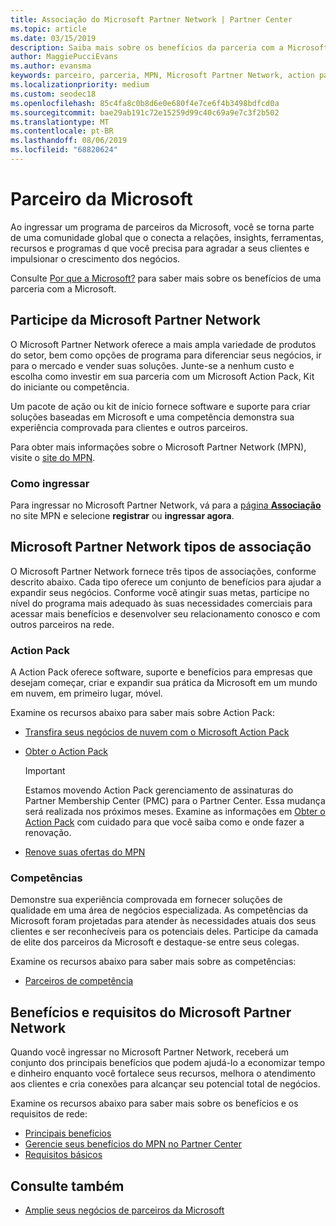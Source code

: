```yaml
---
title: Associação do Microsoft Partner Network | Partner Center
ms.topic: article
ms.date: 03/15/2019
description: Saiba mais sobre os benefícios da parceria com a Microsoft. O Microsoft Partner Network oferece a mais ampla variedade de produtos do setor, bem como opções de programa para diferenciar seus negócios, ir para o mercado e vender suas soluções.
author: MaggiePucciEvans
ms.author: evansma
keywords: parceiro, parceria, MPN, Microsoft Partner Network, action pack, MAPS, assinatura do action pack, benefícios, benefícios do MPN, associação, silver, gold, competências
ms.localizationpriority: medium
ms.custom: seodec18
ms.openlocfilehash: 85c4fa8c0b8d6e0e680f4e7ce6f4b3498bdfcd0a
ms.sourcegitcommit: bae29ab191c72e15259d99c40c69a9e7c3f2b502
ms.translationtype: MT
ms.contentlocale: pt-BR
ms.lasthandoff: 08/06/2019
ms.locfileid: "68820624"
---
```

# <a name="partner-with-microsoft"></a>Parceiro da Microsoft

Ao ingressar um programa de parceiros da Microsoft, você se torna parte de uma comunidade global que o conecta a relações, insights, ferramentas, recursos e programas d que você precisa para agradar a seus clientes e impulsionar o crescimento dos negócios.

Consulte [Por que a Microsoft?](https://partner.microsoft.com/business-opportunities/why-microsoft) para saber mais sobre os benefícios de uma parceria com a Microsoft. 

## <a name="join-the-microsoft-partner-network"></a>Participe da Microsoft Partner Network

<!-- 12/5/18 The content below was copied and pasted directly from the Membership page of the MPN site (https://partner.microsoft.com/membership)-->

O Microsoft Partner Network oferece a mais ampla variedade de produtos do setor, bem como opções de programa para diferenciar seus negócios, ir para o mercado e vender suas soluções. Junte-se a nenhum custo e escolha como investir em sua parceria com um Microsoft Action Pack, Kit do iniciante ou competência.

Um pacote de ação ou kit de início fornece software e suporte para criar soluções baseadas em Microsoft e uma competência demonstra sua experiência comprovada para clientes e outros parceiros.

Para obter mais informações sobre o Microsoft Partner Network (MPN), visite o [site do MPN](https://partner.microsoft.com/commercial).

### <a name="how-to-join"></a>Como ingressar

Para ingressar no Microsoft Partner Network, vá para a [página **Associação** ](https://partner.microsoft.com/membership) no site MPN e selecione **registrar** ou **ingressar agora**.

## <a name="microsoft-partner-network-membership-types"></a>Microsoft Partner Network tipos de associação

<!-- 12/5/18 The content below was copied and pasted directly from the Membership pages of the MPN site (https://partner.microsoft.com/membership)-->

O Microsoft Partner Network fornece três tipos de associações, conforme descrito abaixo. Cada tipo oferece um conjunto de benefícios para ajudar a expandir seus negócios. Conforme você atingir suas metas, participe no nível do programa mais adequado às suas necessidades comerciais para acessar mais benefícios e desenvolver seu relacionamento conosco e com outros parceiros na rede.

### <a name="action-pack"></a>Action Pack

A Action Pack oferece software, suporte e benefícios para empresas que desejam começar, criar e expandir sua prática da Microsoft em um mundo em nuvem, em primeiro lugar, móvel. 

Examine os recursos abaixo para saber mais sobre Action Pack:

- [Transfira seus negócios de nuvem com o Microsoft Action Pack](https://partner.microsoft.com/membership/action-pack)
- [Obter o Action Pack](mpn-get-action-pack.md)
  
    >[!IMPORTANT]
    >Estamos movendo Action Pack gerenciamento de assinaturas do Partner Membership Center (PMC) para o Partner Center. Essa mudança será realizada nos próximos meses. Examine as informações em [Obter o Action Pack](mpn-get-action-pack.md) com cuidado para que você saiba como e onde fazer a renovação.  

- [Renove suas ofertas do MPN](renew-mpn-offers.md)

### <a name="competencies"></a>Competências

Demonstre sua experiência comprovada em fornecer soluções de qualidade em uma área de negócios especializada. As competências da Microsoft foram projetadas para atender às necessidades atuais dos seus clientes e ser reconhecíveis para os potenciais deles. Participe da camada de elite dos parceiros da Microsoft e destaque-se entre seus colegas.

Examine os recursos abaixo para saber mais sobre as competências:

- [Parceiros de competência](https://partner.microsoft.com/membership/competencies)

## <a name="microsoft-partner-network-benefits-and-requirements"></a>Benefícios e requisitos do Microsoft Partner Network

Quando você ingressar no Microsoft Partner Network, receberá um conjunto dos principais benefícios que podem ajudá-lo a economizar tempo e dinheiro enquanto você fortalece seus recursos, melhora o atendimento aos clientes e cria conexões para alcançar seu potencial total de negócios.

Examine os recursos abaixo para saber mais sobre os benefícios e os requisitos de rede:

- [Principais benefícios](https://partner.microsoft.com/membership/core-benefits#simple-tab-content-1)
- [Gerencie seus benefícios do MPN no Partner Center](manage-your-partner-network-benefits.md)
- [Requisitos básicos](https://partner.microsoft.com/membership/core-benefits#simple-tab-content-2)

## <a name="see-also"></a>Consulte também
- [Amplie seus negócios de parceiros da Microsoft](grow-your-business.md)
